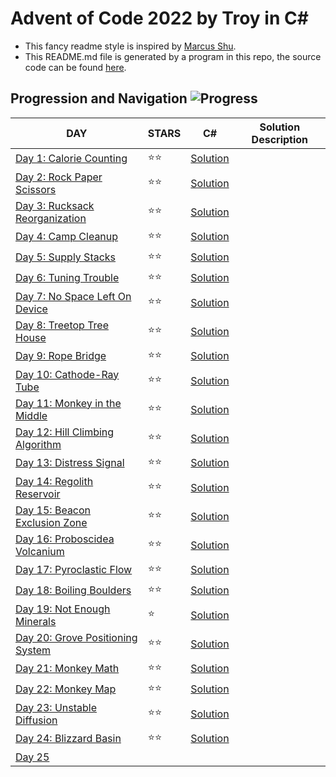 # Advent of Code 2022 by Troy in C#
- This fancy readme style is inspired by [Marcus Shu](https://github.com/shulkx/advent-of-code/tree/main/adventofcode2022).
- This README.md file is generated by a program in this repo, the source code can be found [here](./README.md-Updater/Program.cs).

## Progression and Navigation    ![Progress](https://progress-bar.dev/24/?scale=25&title=Days&width=240&suffix=/25)

| DAY                                                          | STARS | C#                            | Solution Description |
| ------------------------------------------------------------ | ----- | ----------------------------- | -------------------- |
| [Day 1: Calorie Counting](https://adventofcode.com/2022/day/1)              | ⭐️⭐️ | [Solution](./Day_01/Day_1_Calorie_Counting.cs)               |                      |
| [Day 2: Rock Paper Scissors](https://adventofcode.com/2022/day/2)           | ⭐️⭐️ | [Solution](./Day_02/Day_2_Rock_Paper_Scissors.cs)            |                      |
| [Day 3: Rucksack Reorganization](https://adventofcode.com/2022/day/3)       | ⭐️⭐️ | [Solution](./Day_03/Day_3_Rucksack_Reorganization.cs)        |                      |
| [Day 4: Camp Cleanup](https://adventofcode.com/2022/day/4)                  | ⭐️⭐️ | [Solution](./Day_04/Day_4_Camp_Cleanup.cs)                   |                      |
| [Day 5: Supply Stacks](https://adventofcode.com/2022/day/5)                 | ⭐️⭐️ | [Solution](./Day_05/Day_5_Supply_Stacks.cs)                  |                      |
| [Day 6: Tuning Trouble](https://adventofcode.com/2022/day/6)                | ⭐️⭐️ | [Solution](./Day_06/Day_6_Tuning_Trouble.cs)                 |                      |
| [Day 7: No Space Left On Device](https://adventofcode.com/2022/day/7)       | ⭐️⭐️ | [Solution](./Day_07/Day_7.cs)                                |                      |
| [Day 8: Treetop Tree House](https://adventofcode.com/2022/day/8)            | ⭐️⭐️ | [Solution](./Day_08/Day_8.cs)                                |                      |
| [Day 9: Rope Bridge](https://adventofcode.com/2022/day/9)                   | ⭐️⭐️ | [Solution](./Day_09/Day_9.cs)                                |                      |
| [Day 10: Cathode-Ray Tube](https://adventofcode.com/2022/day/10)            | ⭐️⭐️ | [Solution](./Day_10/Day_10.cs)                               |                      |
| [Day 11: Monkey in the Middle](https://adventofcode.com/2022/day/11)        | ⭐️⭐️ | [Solution](./Day_11/Day_11.cs)                               |                      |
| [Day 12: Hill Climbing Algorithm](https://adventofcode.com/2022/day/12)     | ⭐️⭐️ | [Solution](./Day_12/Day_12.cs)                               |                      |
| [Day 13: Distress Signal](https://adventofcode.com/2022/day/13)             | ⭐️⭐️ | [Solution](./Day_13/Day_13.cs)                               |                      |
| [Day 14: Regolith Reservoir](https://adventofcode.com/2022/day/14)          | ⭐️⭐️ | [Solution](./Day_14/Day_14.cs)                               |                      |
| [Day 15: Beacon Exclusion Zone](https://adventofcode.com/2022/day/15)       | ⭐️⭐️ | [Solution](./Day_15/Day_15.cs)                               |                      |
| [Day 16: Proboscidea Volcanium](https://adventofcode.com/2022/day/16)       | ⭐️⭐️ | [Solution](./Day_16/Day_16.cs)                               |                      |
| [Day 17: Pyroclastic Flow](https://adventofcode.com/2022/day/17)            | ⭐️⭐️ | [Solution](./Day_17/Day_17.cs)                               |                      |
| [Day 18: Boiling Boulders](https://adventofcode.com/2022/day/18)            | ⭐️⭐️ | [Solution](./Day_18/Day_18.cs)                               |                      |
| [Day 19: Not Enough Minerals](https://adventofcode.com/2022/day/19)         | ⭐️ | [Solution](./Day_19/Day_19.cs)                               |                      |
| [Day 20: Grove Positioning System](https://adventofcode.com/2022/day/20)    | ⭐️⭐️ | [Solution](./Day_20/Day_20.cs)                               |                      |
| [Day 21: Monkey Math](https://adventofcode.com/2022/day/21)                 | ⭐️⭐️ | [Solution](./Day_21/Day_21.cs)                               |                      |
| [Day 22: Monkey Map](https://adventofcode.com/2022/day/22)                  | ⭐️⭐️ | [Solution](./Day_22/Day_22.cs)                               |                      |
| [Day 23: Unstable Diffusion](https://adventofcode.com/2022/day/23)          | ⭐️⭐️ | [Solution](./Day_23/Day_23.cs)                               |                      |
| [Day 24: Blizzard Basin](https://adventofcode.com/2022/day/24)              | ⭐️⭐️ | [Solution](./Day_24/Day_24.cs)                               |                      |
| [Day 25](https://adventofcode.com/2022/day/25)              |       |                               |                      |

